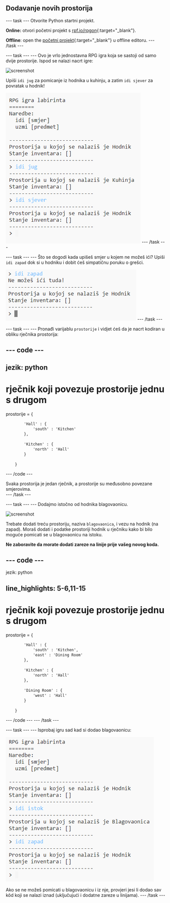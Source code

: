 ## Dodavanje novih prostorija

\--- task \--- Otvorite Python startni projekt.

**Online:** otvori početni projekt s [rpf.io/rpgon](http://rpf.io/rpgon){:target="_blank"}.

**Offline**: open the [početni projekt](http://rpf.io/p/en/rpg-go){:target="_blank"} u offline editoru. \--- /task \---

\--- task \--- \--- Ovo je vrlo jednostavna RPG igra koja se sastoji od samo dvije prostorije. Ispod se nalazi nacrt igre:

![screenshot](images/rpg-map1.png)

Upiši `idi jug` za pomicanje iz hodnika u kuhinju, a zatim `idi sjever` za povratak u hodnik!

![screenshot](images/rpg-controls.png) \--- /task \---

\--- task \--- \--- Što se dogodi kada upišeš smjer u kojem ne možeš ići? Upiši `idi zapad` dok si u hodniku i dobit ćeš simpatičnu poruku o grešci.

![screenshot](images/rpg-error.png) \--- /task \---

\--- task \--- \--- Pronađi varijablu `prostorije` i vidjet ćeš da je nacrt kodiran u obliku rječnika prostorija:

## \--- code \---

## jezik: python

# rječnik koji povezuje prostorije jednu s drugom

prostorije = {

            'Hall' : {
                'south' : 'Kitchen'
            },
    
            'Kitchen' : {
                'north' : 'Hall'
            }
    
        }
    

\--- /code \---

Svaka prostorija je jedan rječnik, a prostorije su međusobno povezane smjerovima.  
\--- /task \---

\--- task \--- \--- Dodajmo istočno od hodnika blagovaonicu.

![screenshot](images/rpg-dining.png)

Trebate dodati treću prostoriju, naziva `blagovaonica`, i vezu na hodnik (na zapad). Moraš dodati i podatke prostoriji hodnik u rječniku kako bi bilo moguće pomicati se u blagovaonicu na istoku.

**Ne zaboravite da morate dodati zareze na linije prije vašeg novog koda.**

## \--- code \---

jezik: python

## line_highlights: 5-6,11-15

# rječnik koji povezuje prostorije jednu s drugom

prostorije = {

            'Hall' : {
                'south' : 'Kitchen',
                'east' : 'Dining Room'
            },
    
            'Kitchen' : {
                'north' : 'Hall'
            },
    
            'Dining Room' : {
                'west' : 'Hall'
            }
    
        }
    

\--- /code \--- \--- /task \---

\--- task \--- \--- Isprobaj igru sad kad si dodao blagovaonicu:

![snimka zaslona](images/rpg-dining-test.png)

Ako se ne možeš pomicati u blagovaonicu i iz nje, provjeri jesi li dodao sav kôd koji se nalazi iznad (uključujući i dodatne zareze u linijama). \--- /task \---